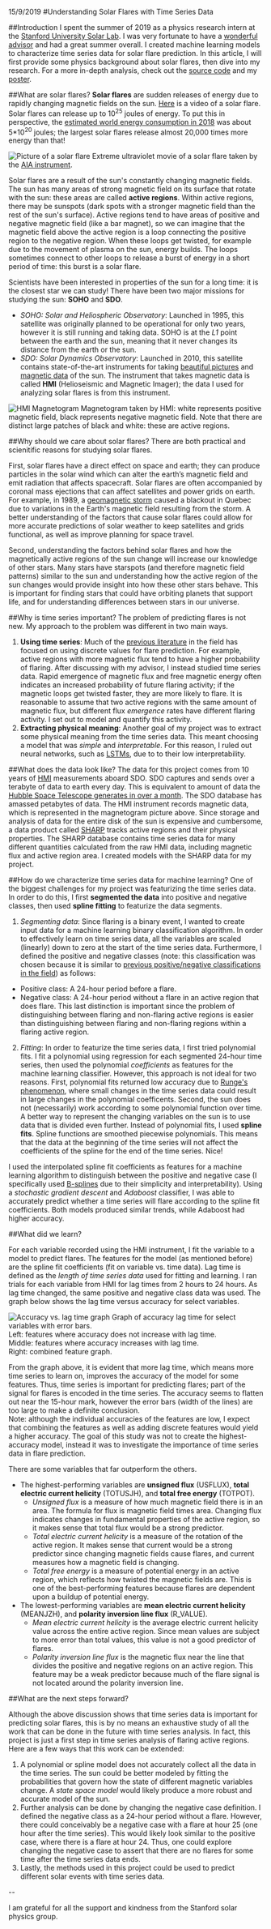 15/9/2019
#Understanding Solar Flares with Time Series Data

##Introduction
I spent the summer of 2019 as a physics research intern at the [Stanford University Solar Lab](http://sun.stanford.edu).
I was very fortunate to have a [wonderful advisor](https://www.stanford.edu/~mbobra) and had a great summer overall.
I created machine learning models to characterize time series data for solar flare prediction.
In this article, I will first provide some physics background about solar flares, then dive into my research.
For a more in-depth analysis, check out the [source code](https://github.com/lucaspauker/hmi-time-series-analysis) and my [poster](/poster).

##What are solar flares?
**Solar flares** are sudden releases of energy due to rapidly changing magnetic fields on the sun.
[Here](https://www.youtube.com/watch?v=HFT7ATLQQx8) is a video of a solar flare.
Solar flares can release up to 10<sup>25</sup> joules of energy.
To put this in perspective, the [estimated world energy consumption in 2018](https://yearbook.enerdata.net/total-energy/world-consumption-statistics.html) was about 5\*10<sup>20</sup> joules; the largest solar flares release almost 20,000 times more energy than that!

![Picture of a solar flare](solar_flare.gif)
Extreme ultraviolet movie of a solar flare taken by the [AIA instrument](http://aia.lmsal.com).

Solar flares are a result of the sun's constantly changing magnetic fields.
The sun has many areas of strong magnetic field on its surface that rotate with the sun: these areas are called **active regions**.
Within active regions, there may be sunspots (dark spots with a stronger magnetic field than the rest of the sun's surface).
Active regions tend to have areas of positive and negative magnetic field (like a bar magnet), so we can imagine that the magnetic field above the active region is a loop connecting the positive region to the negative region.
When these loops get twisted, for example due to the movement of plasma on the sun, energy builds.
The loops sometimes connect to other loops to release a burst of energy in a short period of time: this burst is a solar flare.

Scientists have been interested in properties of the sun for a long time: it is the closest star we can study!
There have been two major missions for studying the sun: **SOHO** and **SDO**.

- _SOHO: Solar and Heliospheric Observatory_: Launched in 1995, this satellite was originally planned to be operational for only two years, however it is still running and taking data. SOHO is at the _L1_ point between the earth and the sun, meaning that it never changes its distance from the earth or the sun.
- _SDO: Solar Dynamics Observatory_: Launched in 2010, this satellite contains state-of-the-art instruments for taking [beautiful pictures](https://sdo.gsfc.nasa.gov/data/) and [magnetic data](http://jsoc.stanford.edu/data/hmi/images/latest/) of the sun.
The instrument that takes magnetic data is called **HMI** (Helioseismic and Magnetic Imager); the data I used for analyzing solar flares is from this instrument.

![HMI Magnetogram](hmi_magnetogram.jpg)
Magnetogram taken by HMI: white represents positive magnetic field, black represents negative magnetic field. Note that there are distinct large patches of black and white: these are active regions.

##Why should we care about solar flares?
There are both practical and scienitific reasons for studying solar flares.

First, solar flares have a direct effect on space and earth; they can produce particles in the solar wind which can alter the earth’s magnetic field and emit radiation that affects spacecraft.
Solar flares are often accompanied by coronal mass ejections that can affect satellites and power grids on earth.
For example, in 1989, a [geomagnetic storm](https://en.wikipedia.org/wiki/March_1989_geomagnetic_storm) caused a blackout in Quebec due to variations in the Earth's magnetic field resulting from the storm.
A better understanding of the factors that cause solar flares could allow for more accurate predictions of solar weather to keep satellites and grids functional, as well as improve planning for space travel.

Second, understanding the factors behind solar flares and how the magnetically active regions of the sun change will increase our knowledge of other stars.
Many stars have starspots (and therefore magnetic field patterns) similar to the sun and understanding how the active region of the sun changes would provide insight into how these other stars behave.
This is important for finding stars that could have orbiting planets that support life, and for understanding differences between stars in our universe.

##Why is time series important?
The problem of predicting flares is not new.
My approach to the problem was different in two main ways.

1. **Using time series**: Much of the [previous literature](https://iopscience.iop.org/article/10.1088/0004-637X/798/2/135/pdf) in the field has focused on using discrete values for flare prediction.
For example, active regions with more magnetic flux tend to have a higher probability of flaring.
After discussing with my advisor, I instead studied time series data.
Rapid emergence of magnetic flux and free magnetic energy often indicates an increased probability of future flaring activity; if the magnetic loops get twisted faster, they are more likely to flare.
It is reasonable to assume that two active regions with the same amount of magnetic flux, but different flux _emergence_ rates have different flaring activity.
I set out to model and quantify this activity.
2. **Extracting physical meaning**: Another goal of my project was to extract some physical meaning from the time series data.
This meant choosing a model that was _simple_ and _interpretable_.
For this reason, I ruled out neural networks, such as [LSTMs](https://en.wikipedia.org/wiki/Long_short-term_memory), due to to their low interpretability.

##What does the data look like?
The data for this project comes from 10 years of [HMI](http://hmi.stanford.edu) measurements aboard SDO.
SDO captures and sends over a terabyte of data to earth every day.
This is equivalent to amount of data the [Hubble Space Telescope generates in over a month](https://www.lifewire.com/terabytes-gigabytes-amp-petabytes-how-big-are-they-4125169).
The SDO database has amassed petabytes of data.
The HMI instrument records magnetic data, which is represented in the magnetogram picture above.
Since storage and analysis of data for the entire disk of the sun is expensive and cumbersome, a data product called [SHARP](http://jsoc.stanford.edu/doc/data/hmi/sharp/sharp.htm) tracks active regions and their physical properties.
The SHARP database contains time series data for many different quantities calculated from the raw HMI data, including magnetic flux and active region area.
I created models with the SHARP data for my project.

##How do we characterize time series data for machine learning?
One of the biggest challenges for my project was featurizing the time series data.
In order to do this, I first **segmented the data** into positive and negative classes, then used **spline fitting** to featurize the data segments.

1. _Segmenting data_: Since flaring is a binary event, I wanted to create input data for a machine learning binary classification algorithm.
In order to effectively learn on time series data, all the variables are scaled (linearly) down to zero at the start of the time series data.
Furthermore, I defined the positive and negative classes (note: this classification was chosen because it is similar to [previous positive/negative classifications in the field](https://iopscience.iop.org/article/10.1088/0004-637X/798/2/135/pdf)) as follows:
  - Positive class: A 24-hour period before a flare.
  - Negative class: A 24-hour period without a flare in an active region that does flare. This last distinction is important since the problem of distinguishing between flaring and non-flaring active regions is easier than distinguishing between flaring and non-flaring regions within a flaring active region.
2. _Fitting_: In order to featurize the time series data, I first tried polynomial fits.
I fit a polynomial using regression for each segmented 24-hour time series, then used the polynomial _coefficients_ as features for the machine learning classifier.
However, this approach is not ideal for two reasons.
First, polynomial fits returned low accuracy due to [Runge's phenomenon](https://en.wikipedia.org/wiki/Runge%27s_phenomenon), where small changes in the time series data could result in large changes in the polynomial coefficents.
Second, the sun does not (necessarily) work according to some polynomial function over time.
A better way to represent the changing variables on the sun is to use data that is divided even further.
Instead of polynomial fits, I used **spline fits**.
Spline functions are smoothed piecewise polynomials.
This means that the data at the beginning of the time series will not affect the coefficients of the spline for the end of the time series.
Nice!

I used the interpolated spline fit coefficients as features for a machine learning algorithm to distinguish between the positive and negative case (I specifically used [B-splines](https://en.wikipedia.org/wiki/B-spline) due to their simplicity and interpretability).
Using a _stochastic gradient descent_ and _Adaboost_ classifier, I was able to accurately predict whether a time series will flare according to the spline fit coefficients.
Both models produced similar trends, while Adaboost had higher accuracy.

##What did we learn?

For each variable recorded using the HMI instrument, I fit the variable to a model to predict flares.
The features for the model (as mentioned before) are the spline fit coefficients (fit on variable vs. time data).
Lag time is defined as the _length of time series data_ used for fitting and learning.
I ran trials for each variable from HMI for lag times from 2 hours to 24 hours.
As lag time changed, the same positive and negative class data was used.
The graph below shows the lag time versus accuracy for select variables.

![Accuracy vs. lag time graph](solar_graph_1.png)
Graph of accuracy lag time for select variables with error bars.<br>Left: features where accuracy does not increase with lag time.<br>Middle: features where accuracy increases with lag time.<br>Right: combined feature graph.

From the graph above, it is evident that more lag time, which means more time series to learn on, improves the accuracy of the model for some features.
Thus, time series is important for predicting flares; part of the signal for flares is encoded in the time series.
The accuracy seems to flatten out near the 15-hour mark, however the error bars (width of the lines) are too large to make a definite conclusion.  
Note: although the individual accuracies of the features are low, I expect that combining the features as well as adding discrete features would yield a higher accuracy. The goal of this study was not to create the highest-accuracy model, instead it was to investigate the importance of time series data in flare prediction.

There are some variables that far outperform the others.

- The highest-performing variables are **unsigned flux** (USFLUX), **total electric current helicity** (TOTUSJH), and **total free energy** (TOTPOT).
  - _Unsigned flux_ is a measure of how much magnetic field there is in an area.
  The formula for flux is magnetic field times area.
  Changing flux indicates changes in fundamental properties of the active region, so it makes sense that total flux would be a strong predictor.
  - _Total electric current helicity_ is a measure of the rotation of the active region.
  It makes sense that current would be a strong predictor since changing magnetic fields cause flares, and current measures how a magnetic field is changing.
  - _Total free energy_ is a measure of potential energy in an active region, which reflects how twisted the magnetic fields are.
  This is one of the best-performing features because flares are dependent upon a buildup of potential energy.
- The lowest-performing variables are **mean electric current helicity** (MEANJZH), and **polarity inversion line flux** (R_VALUE).
  - _Mean electric current helicity_ is the average electric current helicity value across the entire active region.
  Since mean values are subject to more error than total values, this value is not a good predictor of flares.
  - _Polarity inversion line flux_ is the magnetic flux near the line that divides the positive and negative regions on an active region.
  This feature may be a weak predictor because much of the flare signal is not located around the polarity inversion line.

##What are the next steps forward?

Although the above discussion shows that time series data is important for predicting solar flares, this is by no means an exhaustive study of all the work that can be done in the future with time series analysis.
In fact, this project is just a first step in time series analysis of flaring active regions.
Here are a few ways that this work can be extended:

1. A polynomial or spline model does not accurately collect all the data in the time series.
The sun could be better modeled by fitting the probabilities that govern how the state of different magnetic variables change.
A _state space model_ would likely produce a more robust and accurate model of the sun.
2. Further analysis can be done by changing the negative case definition.
I defined the negative class as a 24-hour period without a flare.
However, there could conceivably be a negative case with a flare at hour 25 (one hour after the time series).
This would likely look similar to the positive case, where there is a flare at hour 24.
Thus, one could explore changing the negative case to assert that there are no flares for some time after the time series data ends.
3. Lastly, the methods used in this project could be used to predict different solar events with time series data.

--

I am grateful for all the support and kindness from the Stanford solar physics group.
